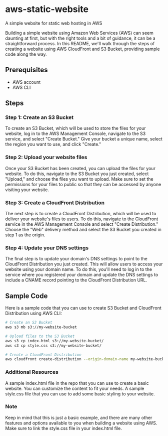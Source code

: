 # aws-static-website
A simple website for static web hosting in AWS

Building a simple website using Amazon Web Services (AWS) can seem daunting at first, but with the right tools and a bit of guidance, it can be a straightforward process. In this README, we'll walk through the steps of creating a website using AWS CloudFront and S3 Bucket, providing sample code along the way.

## Prerequisites
- AWS account
- AWS CLI

## Steps

### Step 1: Create an S3 Bucket
To create an S3 Bucket, which will be used to store the files for your website, log in to the AWS Management Console, navigate to the S3 service, and select "Create Bucket." Give your bucket a unique name, select the region you want to use, and click "Create."

### Step 2: Upload your website files
Once your S3 Bucket has been created, you can upload the files for your website. To do this, navigate to the S3 Bucket you just created, select "Upload," and choose the files you want to upload. Make sure to set the permissions for your files to public so that they can be accessed by anyone visiting your website.

### Step 3: Create a CloudFront Distribution
The next step is to create a CloudFront Distribution, which will be used to deliver your website's files to users. To do this, navigate to the CloudFront service in the AWS Management Console and select "Create Distribution." Choose the "Web" delivery method and select the S3 Bucket you created in step 1 as the origin.

### Step 4: Update your DNS settings
The final step is to update your domain's DNS settings to point to the CloudFront Distribution you just created. This will allow users to access your website using your domain name. To do this, you'll need to log in to the service where you registered your domain and update the DNS settings to include a CNAME record pointing to the CloudFront Distribution URL.

## Sample Code
Here is a sample code that you can use to create S3 Bucket and CloudFront Distribution using AWS CLI:
```bash
# Create an S3 Bucket
aws s3 mb s3://my-website-bucket

# Upload files to the S3 Bucket
aws s3 cp index.html s3://my-website-bucket/
aws s3 cp style.css s3://my-website-bucket/

# Create a CloudFront Distribution
aws cloudfront create-distribution --origin-domain-name my-website-bucket.s3.amazonaws.com --default-root-object index.html
```

### Additional Resources
A sample index.html file in the repo that you can use to create a basic website. You can customize the content to fit your needs.
A sample style.css file that you can use to add some basic styling to your website.

### Note
Keep in mind that this is just a basic example, and there are many other features and options available to you when building a website using AWS. Make sure to link the style.css file in your index.html file.
